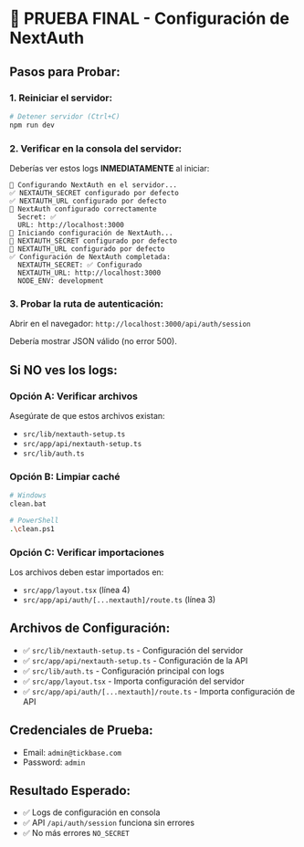 # 🎯 PRUEBA FINAL - Configuración de NextAuth

## Pasos para Probar:

### 1. Reiniciar el servidor:
```bash
# Detener servidor (Ctrl+C)
npm run dev
```

### 2. Verificar en la consola del servidor:
Deberías ver estos logs **INMEDIATAMENTE** al iniciar:
```
🔧 Configurando NextAuth en el servidor...
✅ NEXTAUTH_SECRET configurado por defecto
✅ NEXTAUTH_URL configurado por defecto
🚀 NextAuth configurado correctamente
  Secret: ✅
  URL: http://localhost:3000
🚀 Iniciando configuración de NextAuth...
🔧 NEXTAUTH_SECRET configurado por defecto
🔧 NEXTAUTH_URL configurado por defecto
✅ Configuración de NextAuth completada:
  NEXTAUTH_SECRET: ✅ Configurado
  NEXTAUTH_URL: http://localhost:3000
  NODE_ENV: development
```

### 3. Probar la ruta de autenticación:
Abrir en el navegador: `http://localhost:3000/api/auth/session`

Debería mostrar JSON válido (no error 500).

## Si NO ves los logs:

### Opción A: Verificar archivos
Asegúrate de que estos archivos existan:
- `src/lib/nextauth-setup.ts`
- `src/app/api/nextauth-setup.ts`
- `src/lib/auth.ts`

### Opción B: Limpiar caché
```bash
# Windows
clean.bat

# PowerShell
.\clean.ps1
```

### Opción C: Verificar importaciones
Los archivos deben estar importados en:
- `src/app/layout.tsx` (línea 4)
- `src/app/api/auth/[...nextauth]/route.ts` (línea 3)

## Archivos de Configuración:
- ✅ `src/lib/nextauth-setup.ts` - Configuración del servidor
- ✅ `src/app/api/nextauth-setup.ts` - Configuración de la API
- ✅ `src/lib/auth.ts` - Configuración principal con logs
- ✅ `src/app/layout.tsx` - Importa configuración del servidor
- ✅ `src/app/api/auth/[...nextauth]/route.ts` - Importa configuración de API

## Credenciales de Prueba:
- Email: `admin@tickbase.com`
- Password: `admin`

## Resultado Esperado:
- ✅ Logs de configuración en consola
- ✅ API `/api/auth/session` funciona sin errores
- ✅ No más errores `NO_SECRET`
